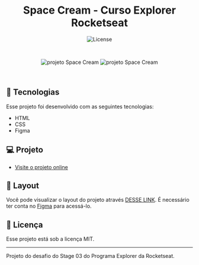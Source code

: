 <h1 align="center"> Space Cream - Curso Explorer Rocketseat </h1>

<p align="center">
  <img alt="License" src="https://img.shields.io/static/v1?label=license&message=MIT&color=49AA26&labelColor=000000">
</p>

<br>

<p align="center">
  <img alt="projeto Space Cream" src="">
  <img alt="projeto Space Cream" src="">
</p>

<br>

## 🚀 Tecnologias

Esse projeto foi desenvolvido com as seguintes tecnologias:

- HTML 
- CSS
- Figma


## 💻 Projeto

- [Visite o projeto online](https://arthurcecilio.github.io/spacecream-stage03/)


## 🔖 Layout

Você pode visualizar o layout do projeto através [DESSE LINK](https://www.figma.com/file/uYxAxfqEzRqiodEWf0LZcj/Stage-03---Grid-com-anima%C3%A7%C3%B5es-(Copy)?node-id=0%3A1&t=CYiCtmT8APFaEsyI-0). É necessário ter conta no [Figma](https://figma.com) para acessá-lo.

## :memo: Licença

Esse projeto está sob a licença MIT.

---

Projeto do desafio do Stage 03 do Programa Explorer da Rocketseat.
